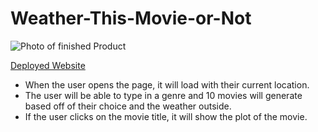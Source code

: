 # Weather-This-Movie-or-Not

![Photo of finished Product](Assets/images/fin.png)

[Deployed Website](https://zachmdws.github.io/Weather-This-Movie-or-Not/)

* When the user opens the page, it will load with their current location.
* The user will be able to type in a genre and 10 movies will generate based off of their choice and the weather outside.
* If the user clicks on the movie title, it will show the plot of the movie.